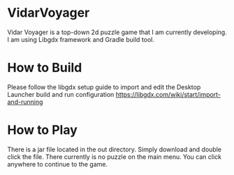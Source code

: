 # VidarVoyager
Vidar Voyager is a top-down 2d puzzle game that I am currently developing. I am using Libgdx framework and Gradle build tool.

# How to Build
Please follow the libgdx setup guide to import and edit the Desktop Launcher build and run configuration 
https://libgdx.com/wiki/start/import-and-running


# How to Play
There is a jar file located in the out directory. Simply download and double click the file. 
There currently is no puzzle on the main menu. You can click anywhere to continue to the game.
